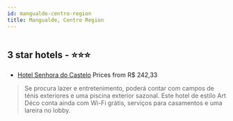 ```yaml
---
id: mangualde-centro-region
title: Mangualde, Centro Region
---
```


<center><img src="https://i.travelapi.com/hotels/2000000/1070000/1065400/1065319/0e5f19bc_b.jpg" alt="" /></center>


##  3 star hotels - ⭐️⭐️⭐️

-    [Hotel Senhora do Castelo](https://www.hurb.com/br/aud/https://www.hurb.com/br/hotels/mangualde/hotel-senhora-do-castelo-HT-W8HO?cmp=18055) Prices from R$ 242,33
   > Se procura lazer e entretenimento, poderá contar com campos de ténis exteriores e uma piscina exterior sazonal. Este hotel de estilo Art Déco conta ainda com Wi-Fi grátis, serviços para casamentos e uma lareira no lobby.
